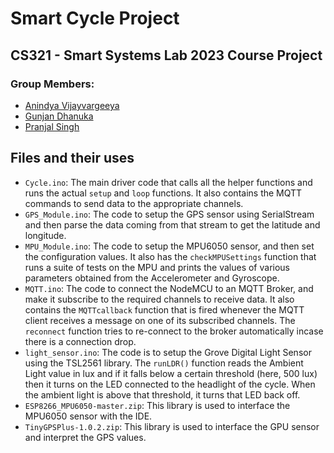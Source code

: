 # Smart Cycle Project
## CS321 - Smart Systems Lab 2023 Course Project
### Group Members:
- [Anindya Vijayvargeeya](https://github.com/Fronsto)
- [Gunjan Dhanuka](https://github.com/GunjanDhanuka)
- [Pranjal Singh](https://github.com/pranjal198)

## Files and their uses
- `Cycle.ino`: The main driver code that calls all the helper functions and runs the actual `setup` and `loop` functions. It also contains the MQTT commands to send data to the appropriate channels.
- `GPS_Module.ino`: The code to setup the GPS sensor using SerialStream and then parse the data coming from that stream to get the latitude and longitude.
- `MPU_Module.ino`: The code to setup the MPU6050 sensor, and then set the configuration values. It also has the `checkMPUSettings` function that runs a suite of tests on the MPU and prints the values of various parameters obtained from the Accelerometer and Gyroscope.
- `MQTT.ino`: The code to connect the NodeMCU to an MQTT Broker, and make it subscribe to the required channels to receive data. It also contains the `MQTTcallback` function that is fired whenever the MQTT client receives a message on one of its subscribed channels. The `reconnect` function tries to re-connect to the broker automatically incase there is a connection drop.
- `light_sensor.ino`: The code is to setup the Grove Digital Light Sensor using the TSL2561 library. The `runLDR()` function reads the Ambient Light value in lux and if it falls below a certain threshold (here, 500 lux) then it turns on the LED connected to the headlight of the cycle. When the ambient light is above that threshold, it turns that LED back off.
- `ESP8266_MPU6050-master.zip`: This library is used to interface the MPU6050 sensor with the IDE.
- `TinyGPSPlus-1.0.2.zip`: This library is used to interface the GPU sensor and interpret the GPS values.
